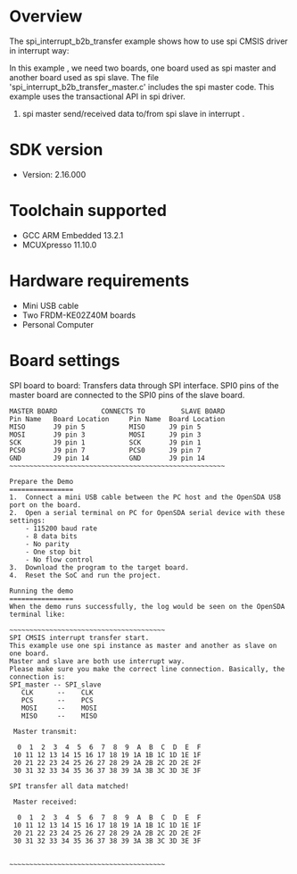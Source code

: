 Overview
========
The spi_interrupt_b2b_transfer example shows how to use spi CMSIS driver in interrupt way:

In this example , we need two boards, one board used as spi master and another board used as spi slave.
The file 'spi_interrupt_b2b_transfer_master.c' includes the spi master code.
This example uses the transactional API in spi driver.

1. spi master send/received data to/from spi slave in interrupt . 

SDK version
===========
- Version: 2.16.000

Toolchain supported
===================
- GCC ARM Embedded  13.2.1
- MCUXpresso  11.10.0

Hardware requirements
=====================
- Mini USB cable
- Two FRDM-KE02Z40M boards
- Personal Computer

Board settings
==============
SPI board to board:
Transfers data through SPI interface. SPI0 pins of the master board are
connected to the SPI0 pins of the slave board.
~~~~~~~~~~~~~~~~~~~~~~~~~~~~~~~~~~~~~~~~~~~~~~~~~~~~~~~~~~~~~~~~~~
MASTER BOARD           CONNECTS TO         SLAVE BOARD
Pin Name   Board Location     Pin Name  Board Location
MISO       J9 pin 5           MISO      J9 pin 5
MOSI       J9 pin 3           MOSI      J9 pin 3
SCK        J9 pin 1           SCK       J9 pin 1
PCS0       J9 pin 7           PCS0      J9 pin 7
GND        J9 pin 14          GND       J9 pin 14
~~~~~~~~~~~~~~~~~~~~~~~~~~~~~~~~~~~~~~~~~~~~~~~~~~~~~~

Prepare the Demo
================
1.  Connect a mini USB cable between the PC host and the OpenSDA USB port on the board.
2.  Open a serial terminal on PC for OpenSDA serial device with these settings:
    - 115200 baud rate
    - 8 data bits
    - No parity
    - One stop bit
    - No flow control
3.  Download the program to the target board.
4.  Reset the SoC and run the project.

Running the demo
================
When the demo runs successfully, the log would be seen on the OpenSDA terminal like:

~~~~~~~~~~~~~~~~~~~~~~~~~~~~~~~~~~~~~~~
SPI CMSIS interrupt transfer start.
This example use one spi instance as master and another as slave on one board.
Master and slave are both use interrupt way.
Please make sure you make the correct line connection. Basically, the connection is: 
SPI_master -- SPI_slave   
   CLK      --    CLK  
   PCS      --    PCS  
   MOSI     --    MOSI 
   MISO     --    MISO 

 Master transmit:

  0  1  2  3  4  5  6  7  8  9  A  B  C  D  E  F
 10 11 12 13 14 15 16 17 18 19 1A 1B 1C 1D 1E 1F
 20 21 22 23 24 25 26 27 28 29 2A 2B 2C 2D 2E 2F
 30 31 32 33 34 35 36 37 38 39 3A 3B 3C 3D 3E 3F

SPI transfer all data matched!

 Master received:

  0  1  2  3  4  5  6  7  8  9  A  B  C  D  E  F
 10 11 12 13 14 15 16 17 18 19 1A 1B 1C 1D 1E 1F
 20 21 22 23 24 25 26 27 28 29 2A 2B 2C 2D 2E 2F
 30 31 32 33 34 35 36 37 38 39 3A 3B 3C 3D 3E 3F


~~~~~~~~~~~~~~~~~~~~~~~~~~~~~~~~~~~~~~~
